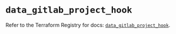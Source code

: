 # `data_gitlab_project_hook`

Refer to the Terraform Registry for docs: [`data_gitlab_project_hook`](https://registry.terraform.io/providers/gitlabhq/gitlab/17.1.0/docs/data-sources/project_hook).
